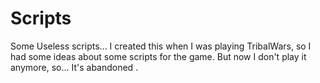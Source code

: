 # Scripts

Some Useless scripts...
I created this when I was playing TribalWars, so I had some ideas about some scripts for the game. But now I don't play it anymore, so... It's abandoned .
